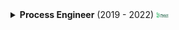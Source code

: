 <details>
  <summary>
  <strong>Process Engineer</strong> (2019 - 2022) <img src="./assets/img_files/institutes/UniversityLimerick.jpg" width="20">
  </summary>

  > [University of Limerick](https://www.ul.ie/)
  >   
  >>  Under an [EU Horizon 2020 Marie Sklodowska-Curie Postdoctoral Fellowship](https://research-and-innovation.ec.europa.eu/funding/funding-opportunities/funding-programmes-and-open-calls/horizon-2020_en).                 
  >>> [Read news here.](https://www.ul.ie/news/eu38-million-investment-in-advanced-manufacturing-and-process-engineering-at-ul)        
  >         
  > **Project (I)**    
  >> Fluid Bed Spray Dryer Process Monitoring and Engineering, with [Dr. Marcus O'Mahony](https://scholar.google.com/citations?user=zrrZoBkAAAAJ&hl=en).     
  >
  > **Project Goal**
  >> Designed and implemented a **data-driven graphical user interface** for real-time **monitoring** and **optimization** of a fluid bed spray drying process by integrating in-line/offline sensor data streams and advanced analytics into an interactive platform.  
  > 
  > **Tasks Performed**       
  >> - Developed an interactive **graphical user interface (GUI) in MATLAB** for real-time data **visualization** and **diagnostics**, supporting both in-line and offline sensor data integration.                     
  >> - Integrated and processed **diverse sensor types** including CCD camera feeds (image-based analysis), NIR sensors (unlabeled time-series), Raman spectroscopy probes (localized unstructured signals), and valve states (binary control signals).                      
  >> - Performed extensive data preprocessing and cleansing to handle **high-dimensional and heterogeneous datasets** with missing values and sensor noise.                    
  >> - Applied **pattern recognition** and signal analysis techniques to identify operational trends, detect anomalies, and support process optimization.                
  >> - Designed pipelines for real-time data ingestion and synchronization from multiple sensor sources, ensuring temporal alignment and reliable analytics under dynamic plant conditions.                  
  >> - Collaborated with process engineers and control specialists to translate sensor insights into actionable process improvements and control strategies.
  > **Skills**
  >> Data Analytics · Machine Learning · Data-Driven Process Control · Graphical User Interface · MATLAB · Python       
  >> 
  >> <img src="./assets/img_files/portfolio/IE-UL-DAT.jpg" width="750">                           
  >       
  > **Project (II)**    
  >> Continueous Cocrystalization via Hot Melt Extrusion in Phamaceuticals, with [Dr. Gavin Walker](https://scholar.google.com/citations?user=h4O37BYAAAAJ&hl=en).    
  >
  > **Project Goal**
  >> Developed a **data-driven digital twin framework** to address low-yield challenges in continuous crystallization, aiming to enhance product quality, optimize production, and reduce waste and operational costs in pharmaceutical manufacturing.                       
  > 
  > **Tasks Performed**       
  >> - Conducted detailed **root-cause analysis** of unit operations to identify inefficiencies affecting yield and product purity in **continuous crystallization systems**.                         
  >> - Evaluated the influence of **critical process parameters**—temperature, residence time, screw configuration, and rotation speed—on crystallization outcomes, using both experimental data and simulation insights.                    
  >> - Designed and refined **process strategies*** to maximize desired product formation, suppress by-product generation, and reduce procurement and disposal costs.                      
  >> - Built a digital twin using advanced data analytics and implemented a machine learning-based process controller, integrating both real-time (in-line) & historical (offline) **sensor data streams**-Raman spectroscopy.                
  >> - Utilized Density Functional Theory (DFT) and molecular dynamics (MD) simulations to analyze **molecular interactions**, guiding optimal cocrystal formation **pathways** and identifying **key process descriptors**.                  
  >> - Integrated **Raman spectrometer** data into a live control system, enabling real-time feedback and control within a continuous manufacturing environment through predictive ML models.                
  >          
  > **Skills**
  >> Process Simulation · Molecular Dynamics · Density Functional Theory · Raman Spectroscopy · Machine Learning   
  >> 
  >> <img src="./assets/img_files/portfolio/IE-UL-oftML.jpg" width="750">                         
                         
</details>        